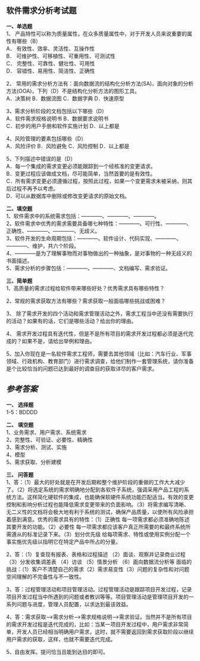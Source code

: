 ## 软件需求分析考试题 ##
**一、单选题**  
1、	产品特性可以称为质量属性，在众多质量属性中，对于开发人员来说重要的属性有哪些（B）  
A．	有效性、效率、灵活性、互操作性  
B．	可维护性、可移植性、可重用性、可测试性  
C．	完整性、可靠性、健壮性、可用性  
D．	容错性、易用性、简洁性、正确性  

2、	常用的需求分析方法有：面向数据流的结构化分析方法(SA)，面向对象的分析方法(OOA)，下列（D）不是结构化分析方法的图形工具。  
A．决策树   B．数据流图  C．数据字典  D．快速原型  

3、需求分析阶段的文档包括以下哪些（D）  
A．软件需求规格说明书             B．数据要求说明书  
C．初步的用户手册和软件实施计划   D．以上都是  

4、风险管理的要素包括哪些（D）  
       A．风险评价  B．风险避免  C．风险控制  D．以上都是  

5、下列描述中错误的是（D）  
	   A．每一个集成的需求变更必须能跟踪到一个经核准的变更请求。  
	   B．变更过程应该做成文档，尽可能简单，当然首要的是有效性。  
       C．所有需求变更必须遵循过程，按照此过程，如果一个变更需求未被采纳，则其后过程不再予以考虑。  
       D．可以从数据库中删除或修改变更请求的原始文档。  

**二、填空题**  
1、软件需求中的系统需求包括：————、————、————。  
2、软件需求中优秀的需求需要具备哪七种特性：————、可行性、————、正确性、————、————、无歧义。  
3、软件开发的生命周期包括：————、软件设计、代码实现、————、————、维护，共六个阶段。  
4、————是为了理解事物而对事物做出的一种抽象，是对事物的一种无歧义的书面描述。  
5、需求分析的步骤包括：————、————、文档编写、需求验证。  

**三、简单题**  
1、高质量的需求过程给软件带来哪些好处？优秀需求具有哪些特性？  

2、常规的需求获取方法有哪些？需求获取一般面临哪些挑战或困难？  

3、	除了需求开发的四个活动和需求管理活动之外，需求工程当中还没有需要执行的活动？如果有的话，它们是哪些活动？给出你的理由。  

4、	需求开发过程具有迭代性，但是不是所有项目的需求开发过程都必须是迭代完成的？如果不是，请给出举例和理由。  

5、加入你现在是一名软件需求工程师，需要去其他领域（比如：汽车行业、军事领域、行政机构、教育部门）进行需求调查，给他们制作一套管理系统，请你准备是个比较恰当的问题已达到最好的调查目的获取详尽的客户需求。  

## ***参考答案***   ##

**一、	选择题**  
1-5：BDDDD  

**二、  填空题**  
      1、业务需求、用户需求、系统需求  
	  2、完整性、可验证、必要性、精确性  
      3、需求分析、测试、实施  
      4、模型  
      5、需求获取、分析建模  

**三、  问答题**  
1、答：（1）最大的好处就是在开发后期和整个维护阶段的重做的工作大大减少了。（2）将选定系统的需求明确地分配到各软件子系统，强调采用产品工程的系统方法。这样简化硬软件的集成，也能确保软硬件系统功能匹配适当。有效的变更控制和影响分析过程也能降低需求变更带来的负面影响。（3）将需求编写清晰、无二义性的文档将会极大地有利于系统的测试，确保产品质量，以使所有风险承担着感到满意。优秀的需求具有的特性：（1）正确性 每一项需求都必须准确地陈述其要开发的功能。（2）必要性 每一项需求都应该客户真正所需要的和最终系统所需遵从的标准记录下来。（3）划分优先级 给每项需求、特性或使用实例分配一个事实施优先级以指明它在特定产品中所占的分量。 

2、答：（1）复查现有报表、表格和过程描述 （2）面谈、观察并记录商业过程 （3）分发收集调差表 （4）访谈 （5）情景分析 （6）面向数据流分析等
面临的挑战：（1）客户不清楚自己的需求（2）需求易变性（3）问题的复杂性和对问题空间理解的不完备性与不一致性。  

3、答：过程管理活动和项目管理活动。过程管理活动是跟踪项目开发过程，记录项目开发过程当中所遇到的问题或者教训等等。项目管理活动是管理项目开发的一系列问题与进度，管理人员配置，以求达到最该效益。  

4、答：需求获取——>需求分析——>需求规格说明——>需求验证。当然并不是所有项目的需求开发过程是迭代完成的，比如：当某一项目开发过程中，用户需求非常简单，开发人员已经相当明确用户需求，这时，就不需要返回到需求获取阶段以继续用户需求的获取，这样，也就不需要迭代完成。  

5、自由发挥。提问恰当且能到达目的即可。
